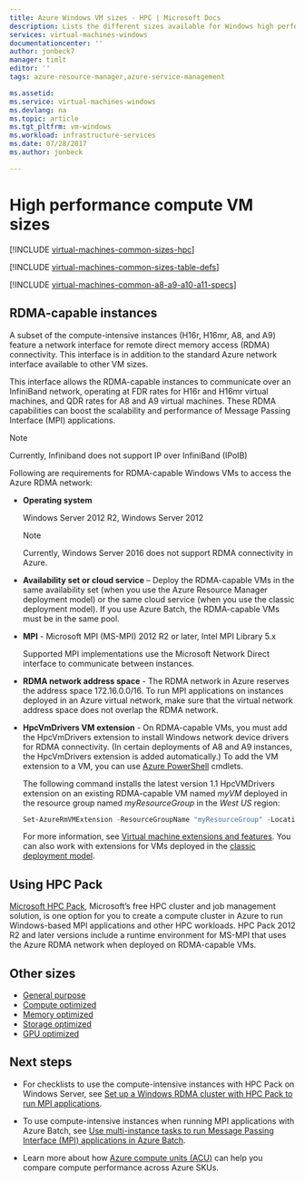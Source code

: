 ```yaml
---
title: Azure Windows VM sizes - HPC | Microsoft Docs
description: Lists the different sizes available for Windows high performance computing virtual machines in Azure. Lists information about the number of vCPUs, data disks and NICs as well as storage throughput and network bandwidth for sizes in this series.
services: virtual-machines-windows
documentationcenter: ''
author: jonbeck7
manager: timlt
editor: ''
tags: azure-resource-manager,azure-service-management

ms.assetid: 
ms.service: virtual-machines-windows
ms.devlang: na
ms.topic: article
ms.tgt_pltfrm: vm-windows
ms.workload: infrastructure-services
ms.date: 07/28/2017
ms.author: jonbeck

---
```


# High performance compute VM sizes

[!INCLUDE [virtual-machines-common-sizes-hpc](../../../includes/virtual-machines-common-sizes-hpc.md)]

[!INCLUDE [virtual-machines-common-sizes-table-defs](../../../includes/virtual-machines-common-sizes-table-defs.md)]

[!INCLUDE [virtual-machines-common-a8-a9-a10-a11-specs](../../../includes/virtual-machines-common-a8-a9-a10-a11-specs.md)]

## RDMA-capable instances
A subset of the compute-intensive instances (H16r, H16mr, A8, and A9) feature a network interface for remote direct memory access (RDMA) connectivity. This interface is in addition to the standard Azure network interface available to other VM sizes. 
  
This interface allows the RDMA-capable instances to communicate over an InfiniBand network, operating at FDR rates for H16r and H16mr virtual machines, and QDR rates for A8 and A9 virtual machines. These RDMA capabilities can boost the scalability and performance of Message Passing Interface (MPI) applications.

> [!NOTE]
> Currently, Infiniband does not support IP over InfiniBand (IPoIB)

Following are requirements for RDMA-capable Windows VMs to access the Azure RDMA network: 

* **Operating system**
  
  Windows Server 2012 R2, Windows Server 2012
  
  > [!NOTE]
  > Currently, Windows Server 2016 does not support RDMA connectivity in Azure.
  >

* **Availability set or cloud service** – Deploy the RDMA-capable VMs in the same availability set (when you use the Azure Resource Manager deployment model) or the same cloud service (when you use the classic deployment model). If you use Azure Batch, the RDMA-capable VMs must be in the same pool.

* **MPI** - Microsoft MPI (MS-MPI) 2012 R2 or later, Intel MPI Library 5.x

  Supported MPI implementations use the Microsoft Network Direct interface to communicate between instances. 

* **RDMA network address space** - The RDMA network in Azure reserves the address space 172.16.0.0/16. To run MPI applications on instances deployed in an Azure virtual network, make sure that the virtual network address space does not overlap the RDMA network.

* **HpcVmDrivers VM extension** - On RDMA-capable VMs, you must add the HpcVmDrivers extension to install Windows network device drivers for RDMA connectivity. (In certain deployments of A8 and A9 instances, the HpcVmDrivers extension is added automatically.) To add the VM extension to a VM, you can use [Azure PowerShell](/powershell/azure/overview) cmdlets. 

  
  The following command installs the latest version 1.1 HpcVMDrivers extension on an existing RDMA-capable VM named *myVM* deployed in the resource group named *myResourceGroup* in the *West US* region:

  ```PowerShell
  Set-AzureRmVMExtension -ResourceGroupName "myResourceGroup" -Location "westus" -VMName "myVM" -ExtensionName "HpcVmDrivers" -Publisher "Microsoft.HpcCompute" -Type "HpcVmDrivers" -TypeHandlerVersion "1.1"
  ```
  
  For more information, see [Virtual machine extensions and features](extensions-features.md?toc=%2fazure%2fvirtual-machines%2fwindows%2ftoc.json). You can also work with extensions for VMs deployed in the [classic deployment model](classic/manage-extensions.md).


## Using HPC Pack

[Microsoft HPC Pack](https://technet.microsoft.com/library/jj899572.aspx), Microsoft’s free HPC cluster and job management solution, is one option for you to create a compute cluster in Azure to run Windows-based MPI applications and other HPC workloads. HPC Pack 2012 R2 and later versions include a runtime environment for MS-MPI that uses the Azure RDMA network when deployed on RDMA-capable VMs.




## Other sizes
- [General purpose](sizes-general.md)
- [Compute optimized](sizes-compute.md)
- [Memory optimized](../virtual-machines-windows-sizes-memory.md)
- [Storage optimized](../virtual-machines-windows-sizes-storage.md)
- [GPU optimized](sizes-gpu.md)

## Next steps

- For checklists to use the compute-intensive instances with HPC Pack on Windows Server, see [Set up a Windows RDMA cluster with HPC Pack to run MPI applications](classic/hpcpack-rdma-cluster.md?toc=%2fazure%2fvirtual-machines%2fwindows%2fclassic%2ftoc.json).

- To use compute-intensive instances when running MPI applications with Azure Batch, see [Use multi-instance tasks to run Message Passing Interface (MPI) applications in Azure Batch](../../batch/batch-mpi.md).

- Learn more about how [Azure compute units (ACU)](acu.md) can help you compare compute performance across Azure SKUs.




